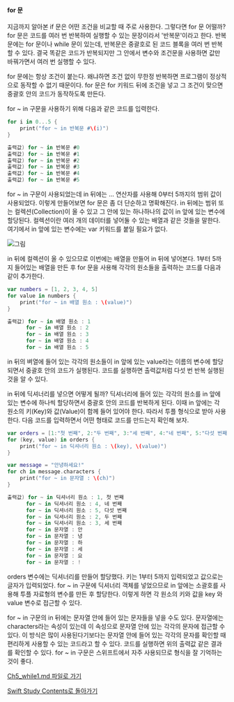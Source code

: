 #### for 문

지금까지 알아본 if 문은 어떤 조건을 비교할 때 주로 사용한다. 그렇다면 for 문 어떨까? for 문은 코드를 여러 번 반복하여 실행할 수 있는 문장이라서 '반복문'이라고 한다.
반복문에는 for 문이나 while 문이 있는데, 반복문은 중괄호로 된 코드 블록을 여러 번 반복할 수 있다.
결국 똑같은 코드가 반복되지만 그 안에서 변수와 조건문을 사용하면 값만 바꿔가면서 여러 번 실행할 수 있다.

for 문에는 항상 조건이 붙는다. 왜냐하면 조건 없이 무한정 반복하면 프로그램이 정상적으로 동작할 수 없기 때문이다. for 문은 for 키워드 뒤에 조건을 넣고 그 조건이 맞으면 중괄호 안의 코드가 동작하도록 만든다.

for ~ in 구문을 사용하기 위해 다음과 같은 코드를 입력한다.
```swift
for i in 0...5 {
    print("for ~ in 반복문 #\(i)")
}

출력값) for ~ in 반복문 #0
출력값) for ~ in 반복문 #1
출력값) for ~ in 반복문 #2
출력값) for ~ in 반복문 #3
출력값) for ~ in 반복문 #4
출력값) for ~ in 반복문 #5
```
for ~ in 구문이 사용되었는데 in 뒤에는 ... 연산자를 사용해 0부터 5까지의 범위 값이 사용되었다. 이렇게 만들어보면 for 문은 좀 더 단순하고 명확해진다.
in 뒤에는 범위 또는 컬렉션(Collection)이 올 수 있고 그 안에 있는 하나하나의 값이 in 앞에 있는 변수에 할당된다. 컬렉션이란 여러 개의 데이터를 넣어둘 수 있는 배열과 같은 것들을 말한다.
여기에서 in 앞에 있는 변수에는 var 키워드를 붙일 필요가 없다.

![그림](https://user-images.githubusercontent.com/47494240/54822904-707f6980-4ce9-11e9-8383-b3fa6ca4c8d8.png)

in 뒤에 컬렉션이 올 수 있으므로 이번에는 배열을 만들어 in 뒤에 넣어본다. 1부터 5까지 들어있는 배열을 만든 후 for 문을 사용해 각각의 원소들을 출력하는 코드를 다음과 같이 추가한다.
```swift
var numbers = [1, 2, 3, 4, 5]
for value in numbers {
    print("for ~ in 배열 원소 : \(value)")
}

출력값) for ~ in 배열 원소 : 1
      for ~ in 배열 원소 : 2
      for ~ in 배열 원소 : 3
      for ~ in 배열 원소 : 4
      for ~ in 배열 원소 : 5
```
in 뒤의 벼열에 들어 있는 각각의 원소들이 in 앞에 있는 value라는 이름의 변수에 할당되면서 중괄호 안의 코드가 실행된다. 코드를 실행하면 출력값처럼 다섯 번 반복 실행된 것을 알 수 있다.

in 뒤에 딕셔너리를 넣으면 어떻게 될까? 딕셔너리에 들어 있는 각각의 원소를 in 앞에 있는 변수에 하나씩 할당하면서 중괄호 안의 코드를 반복하게 된다.
이때 in 앞에는 각 원소의 키(Key)와 값(Value)이 함께 들어 있어야 한다. 따라서 투플 형식으로 받아 사용한다. 다음 코드를 입력하면서 어떤 형태로 코드를 만드는지 확인해 보자.
```swift
var orders = [1:"첫 번째", 2:"두 번째", 3:"세 번째", 4:"네 번째", 5:"다섯 번째"]
for (key, value) in orders {
    print("for ~ in 딕셔너리 원소 : \(key), \(value)")
}

var message = "안녕하세요!"
for ch in message.characters {
    print("for ~ in 문자열 : \(ch)")
}

출력값) for ~ in 딕셔너리 원소 : 1, 첫 번째
      for ~ in 딕셔너리 원소 : 4, 네 번째
      for ~ in 딕셔너리 원소 : 5, 다섯 번째
      for ~ in 딕셔너리 원소 : 2, 두 번째
      for ~ in 딕셔너리 원소 : 3, 세 번째
      for ~ in 문자열 : 안
      for ~ in 문자열 : 녕
      for ~ in 문자열 : 하
      for ~ in 문자열 : 세
      for ~ in 문자열 : 요
      for ~ in 문자열 : !
```
orders 변수에는 딕셔너리를 만들어 할당했다. 키는 1부터 5까지 입력되었고 값으로는 글자가 입력되었다. for ~ in 구문에 딕셔너리 객체를 넣었으므로 in 앞에는 소괄호를 사용해 투플 자료형의 변수를 만든 후 할당한다.
이렇게 하면 각 원소의 키와 값을 key 와 value 변수로 접근할 수 있다.

for ~ in 구문의 in 뒤에는 문자열 안에 들어 있는 문자들을 넣을 수도 있다. 문자열에는 characters라는 속성이 있는데 이 속성으로 문자열 안에 있는 각각의 문자에 접근할 수 있다.
이 방식은 많이 사용된다기보다는 문자열 안에 들어 있는 각각의 문자를 확인할 때 편리하게 사용할 수 있는 코드라고 할 수 있다. 코드를 실행하면 위의 출력값 같은 결과를 확인할 수 있다.
for ~ in 구문은 스위프트에서 자주 사용되므로 형식을 잘 기억하는 것이 좋다.




[Ch5_while1.md 파일로 가기](https://github.com/ChunsuKim/SwiftStudy/blob/master/Ch5_while1.md)

[Swift Study Contents로 돌아가기](https://github.com/ChunsuKim/SwiftStudy)
